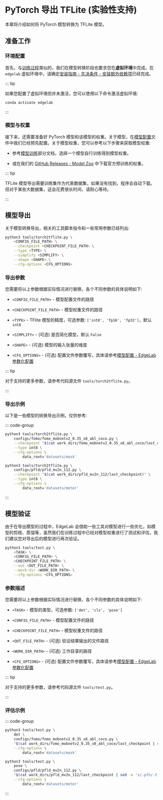 # PyTorch 导出 TFLite (实验性支持)

本章将介绍如何将 PyTorch 模型转换为 TFLite 模型。


## 准备工作

### 环境配置

首先，与[训练过程](../training/overview.md)类似的，我们在模型转换阶段也要求您在**虚拟环境**中完成。在 `edgelab` 虚拟环境中，请确定[安装指南 - 先决条件 - 安装额外依赖项](../../introduction/installation.md#step-4-安装额外的依赖项-可选)已经完成。

::: tip

如果您配置了虚拟环境但并未激活，您可以使用以下命令激活虚拟环境:

```sh
conda activate edgelab
```

:::

### 模型与权重

接下来，还需要准备好 PyTorch 模型和该模型的权重。关于模型，在[模型配置](../config.md)文件中我们已经预先配置。关于模型权重，您可以参考以下步骤来获取模型权重:

- 参考[模型训练](../training/overview.md)部分文档，选择一个模型自行训练得到模型权重。

- 或在我们的 [GitHub Releases - Model Zoo](https://github.com/Seeed-Studio/EdgeLab/releases/tag/model_zoo) 中下载官方预训练的权重。

::: tip

TFLite 模型导出需要训练集作为代表数据集，如果没有找到，程序会自动下载。但对于某些大数据集，这会花费很长时间，请耐心等待。

:::


## 模型导出

关于模型转换导出，相关的工具脚本指令和一些常用参数已经列出:

```sh
python3 tools/torch2tflite.py \
    <CONFIG_FILE_PATH> \
    --checkpoint <CHECKPOINT_FILE_PATH> \
    --type <TYPE> \
    --simplify <SIMPLIFY> \
    --shape <SHAPE> \
    --cfg-options <CFG_OPTIONS>
```

### 导出参数

您需要将以上参数根据实际情况进行替换，各个不同参数的具体说明如下:

- `<CONFIG_FILE_PATH>` - 模型配置文件的路径

- `<CHECKPOINT_FILE_PATH>` - 模型权重文件的路径

- `<TYPE>` - TFlite 模型的精度，可选参数: `['int8', 'fp16', 'fp32']`，默认 `int8`

- `<SIMPLIFY>` - (可选) 是否简化模型，默认 `False`

- `<SHAPE>` - (可选) 模型的输入张量的维度

- `<CFG_OPTIONS>` - (可选) 配置文件参数覆写，具体请参考[模型配置 - EdgeLab 参数化配置](../config.md#edgelab-参数化配置)

::: tip

对于支持的更多参数，请参考代码源文件 `tools/torch2tflite.py`。

:::

### 导出示例

以下是一些模型的转换导出示例，仅供参考:

::: code-group

```sh [FOMO 模型导出]
python3 tools/torch2tflite.py \
    configs/fomo/fomo_mobnetv2_0.35_x8_abl_coco.py \
    --checkpoint "$(cat work_dirs/fomo_mobnetv2_0.35_x8_abl_coco/last_checkpoint)" \
    --type int8 \
    --cfg-options \
        data_root='datasets/mask'
```

```sh [PFLD 模型导出]
python3 tools/torch2tflite.py \
    configs/pfld/pfld_mv2n_112.py \
    --checkpoint "$(cat work_dirs/pfld_mv2n_112/last_checkpoint)" \
    --type int8 \
    --cfg-options \
        data_root='datasets/meter'
```

:::


## 模型验证

由于在导出模型的过程中，EdgeLab 会借助一些工具对模型进行一些优化，如模型的剪枝、蒸馏等，虽然我们在训练过程中已经对模型权重进行了测试和评估，我们建议您对导出后的模型进行再次验证。

```sh
python3 tools/test.py \
    <TASK> \
    <CONFIG_FILE_PATH> \
    <CHECKPOINT_FILE_PATH> \
    --out <OUT_FILE_PATH> \
    --work-dir <WORK_DIR_PATH> \
    --cfg-options <CFG_OPTIONS>
```

### 参数描述

您需要将以上参数根据实际情况进行替换，各个不同参数的具体说明如下:

- `<TASK>` - 模型的类型，可选参数: `['det', 'cls', 'pose']`

- `<CONFIG_FILE_PATH>` - 模型配置文件的路径

- `<CHECKPOINT_FILE_PATH>` - 模型权重文件的路径

- `<OUT_FILE_PATH>` - (可选) 验证结果输出的文件路径

- `<WORK_DIR_PATH>` - (可选) 工作目录的路径

- `<CFG_OPTIONS>` - (可选) 配置文件参数覆写，具体请参考[模型配置 - EdgeLab 参数化配置](../config.md#edgelab-参数化配置)

::: tip

对于支持的更多参数，请参考代码源文件 `tools/test.py`。

:::

### 评估示例

::: code-group

```sh [FOMO 模型评估]
python3 tools/test.py \
    det \
    configs/fomo/fomo_mobnetv2_0.35_x8_abl_coco.py \
    "$(cat work_dirs/fomo_mobnetv2_0.35_x8_abl_coco/last_checkpoint | sed -e 's/.pth/.tflite/g')" \
    --cfg-options \
        data_root='datasets/mask'
```

```sh [PFLD 模型评估]
python3 tools/test.py \
    pose \
    configs/pfld/pfld_mv2n_112.py \
    "$(cat work_dirs/pfld_mv2n_112/last_checkpoint | sed -e 's/.pth/.tflite/g')" \
    --cfg-options \
        data_root='datasets/meter'
```

:::
